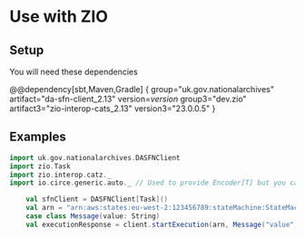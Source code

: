 # Use with ZIO

## Setup
You will need these dependencies

@@dependency[sbt,Maven,Gradle] {
group="uk.gov.nationalarchives" artifact="da-sfn-client_2.13" version=$version$
group3="dev.zio" artifact3="zio-interop-cats_2.13" version3="23.0.0.5"
}

## Examples
```scala
import uk.gov.nationalarchives.DASFNClient
import zio.Task
import zio.interop.catz._
import io.circe.generic.auto._ // Used to provide Encoder[T] but you can provide your own

    val sfnClient = DASFNClient[Task]()
    val arn = "arn:aws:states:eu-west-2:123456789:stateMachine:StateMachineName"
    case class Message(value: String)
    val executionResponse = client.startExecution(arn, Message("value"), Option("optionalName"))
```
